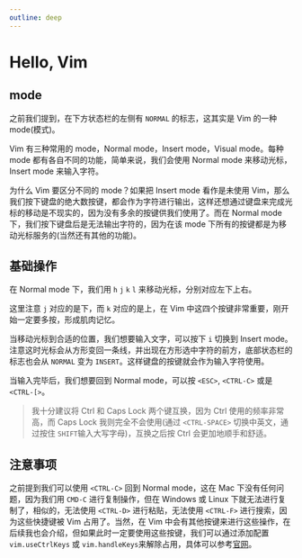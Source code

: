 ```yaml
---
outline: deep
---
```


# Hello, Vim

## mode

之前我们提到，在下方状态栏的左侧有 `NORMAL` 的标志，这其实是 Vim 的一种 mode(模式)。

Vim 有三种常用的 mode，Normal mode，Insert mode，Visual mode。每种 mode 都有各自不同的功能，简单来说，我们会使用 Normal mode 来移动光标，Insert mode 来输入字符。

为什么 Vim 要区分不同的 mode？如果把 Insert mode 看作是未使用 Vim，那么我们按下键盘的绝大数按键，都会作为字符进行输出，这样还想通过键盘来完成光标的移动是不现实的，因为没有多余的按键供我们使用了。而在 Normal mode 下，我们按下键盘后是无法输出字符的，因为在该 mode 下所有的按键都是为移动光标服务的(当然还有其他的功能)。

## 基础操作

在 Normal mode 下，我们用 `h` `j` `k` `l` 来移动光标，分别对应左下上右。

这里注意 `j` 对应的是下，而 `k` 对应的是上，在 Vim 中这四个按键非常重要，刚开始一定要多按，形成肌肉记忆。

当移动光标到合适的位置，我们想要输入文字，可以按下 `i` 切换到 Insert mode。注意这时光标会从方形变回一条线，并出现在方形选中字符的前方，底部状态栏的标志也会从 `NORMAL` 变为 `INSERT`。这样键盘的按键就会作为输入字符使用。

当输入完毕后，我们想要回到 Normal mode，可以按 `<ESC>`, `<CTRL-C>` 或是 `<CTRL-[>`。

> 我十分建议将 Ctrl 和 Caps Lock 两个键互换，因为 Ctrl 使用的频率非常高，而 Caps Lock 我则完全不会使用(通过 `<CTRL-SPACE>` 切换中英文，通过按住 `SHIFT`输入大写字母)，互换之后按 Ctrl 会更加地顺手和舒适。

## 注意事项

之前提到我们可以使用 `<CTRL-C>` 回到 Normal mode，这在 Mac 下没有任何问题，因为我们用 `CMD-C` 进行复制操作，但在 Windows 或 Linux 下就无法进行复制了，相似的，无法使用 `<CTRL-D>` 进行粘贴，无法使用 `<CTRL-F>` 进行搜索，因为这些快捷键被 Vim 占用了。当然，在 Vim 中会有其他按键来进行这些操作，在后续我也会介绍，但如果此时一定要使用这些按键，我们可以通过添加配置 `vim.useCtrlKeys` 或 `vim.handleKeys`来解除占用，具体可以参考[官网](https://github.com/VSCodeVim/Vim)。
